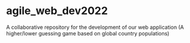 # agile_web_dev2022
A collaborative repository for the development of our web application (A higher/lower guessing game based on global country populations)

